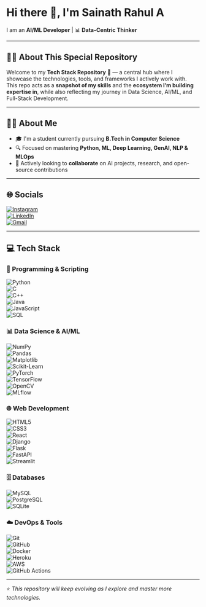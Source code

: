 # Hi there 👋, I'm Sainath Rahul A  
I am an **AI/ML Developer** | 📊 **Data-Centric Thinker**

---

## 👨‍💻 About This Special Repository  
Welcome to my **Tech Stack Repository** 🚀 — a central hub where I showcase the technologies, tools, and frameworks I actively work with.  
This repo acts as a **snapshot of my skills** and the **ecosystem I’m building expertise in**, while also reflecting my journey in Data Science, AI/ML, and Full-Stack Development.  

---

## 👨‍💻 About Me  
- 🎓 I'm a student currently pursuing **B.Tech in Computer Science**  
- 🔍 Focused on mastering **Python, ML, Deep Learning, GenAI, NLP & MLOps**  
- 🤝 Actively looking to **collaborate** on AI projects, research, and open-source contributions  

---

## 🌐 Socials  
[![Instagram](https://img.shields.io/badge/Instagram-%23E4405F.svg?logo=Instagram&logoColor=white)](https://www.instagram.com/the_rahul2004/)  
[![LinkedIn](https://img.shields.io/badge/LinkedIn-%230077B5.svg?logo=linkedin&logoColor=white)](https://www.linkedin.com/in/sainath-rahul-a-3950b02aa/)  
[![Gmail](https://img.shields.io/badge/Email-D14836?logo=gmail&logoColor=white)](mailto:sainath.rahul2004@gmail.com)  

---

## 💻 Tech Stack  

### 🚀 Programming & Scripting  
![Python](https://img.shields.io/badge/Python-3776AB?logo=python&logoColor=white)  
![C](https://img.shields.io/badge/C-A8B9CC?logo=c&logoColor=white)  
![C++](https://img.shields.io/badge/C++-00599C?logo=cplusplus&logoColor=white)  
![Java](https://img.shields.io/badge/Java-007396?logo=java&logoColor=white)  
![JavaScript](https://img.shields.io/badge/JavaScript-F7DF1E?logo=javascript&logoColor=black)  
![SQL](https://img.shields.io/badge/SQL-003B57?logo=database&logoColor=white)  

### 📊 Data Science & AI/ML  
![NumPy](https://img.shields.io/badge/NumPy-013243?logo=numpy&logoColor=white)  
![Pandas](https://img.shields.io/badge/Pandas-150458?logo=pandas&logoColor=white)  
![Matplotlib](https://img.shields.io/badge/Matplotlib-11557c?logo=plotly&logoColor=white)  
![Scikit-Learn](https://img.shields.io/badge/Scikit--Learn-F7931E?logo=scikit-learn&logoColor=white)  
![PyTorch](https://img.shields.io/badge/PyTorch-EE4C2C?logo=pytorch&logoColor=white)  
![TensorFlow](https://img.shields.io/badge/TensorFlow-FF6F00?logo=tensorflow&logoColor=white)  
![OpenCV](https://img.shields.io/badge/OpenCV-5C3EE8?logo=opencv&logoColor=white)  
![MLflow](https://img.shields.io/badge/MLflow-0194E2?logo=mlflow&logoColor=white)  

### 🌐 Web Development  
![HTML5](https://img.shields.io/badge/HTML5-E34F26?logo=html5&logoColor=white)  
![CSS3](https://img.shields.io/badge/CSS3-1572B6?logo=css3&logoColor=white)  
![React](https://img.shields.io/badge/React-20232A?logo=react&logoColor=61DAFB)  
![Django](https://img.shields.io/badge/Django-092E20?logo=django&logoColor=white)  
![Flask](https://img.shields.io/badge/Flask-000000?logo=flask&logoColor=white)  
![FastAPI](https://img.shields.io/badge/FastAPI-009688?logo=fastapi&logoColor=white)  
![Streamlit](https://img.shields.io/badge/Streamlit-FF4B4B?logo=streamlit&logoColor=white)  

### 🗄️ Databases  
![MySQL](https://img.shields.io/badge/MySQL-4479A1?logo=mysql&logoColor=white)  
![PostgreSQL](https://img.shields.io/badge/PostgreSQL-316192?logo=postgresql&logoColor=white)  
![SQLite](https://img.shields.io/badge/SQLite-003B57?logo=sqlite&logoColor=white)  

### ☁️ DevOps & Tools  
![Git](https://img.shields.io/badge/Git-F05032?logo=git&logoColor=white)  
![GitHub](https://img.shields.io/badge/GitHub-181717?logo=github&logoColor=white)  
![Docker](https://img.shields.io/badge/Docker-2496ED?logo=docker&logoColor=white)  
![Heroku](https://img.shields.io/badge/Heroku-430098?logo=heroku&logoColor=white)  
![AWS](https://img.shields.io/badge/AWS-232F3E?logo=amazon-aws&logoColor=white)  
![GitHub Actions](https://img.shields.io/badge/GitHub%20Actions-2088FF?logo=github-actions&logoColor=white)  

---

⭐️ *This repository will keep evolving as I explore and master more technologies.*  


<!--
**Sainathrahul22/Sainathrahul22** is a ✨ _special_ ✨ repository because its `README.md` (this file) appears on your GitHub profile.

Here are some ideas to get you started:

- 🔭 I’m currently working on ...
- 🌱 I’m currently learning ...
- 👯 I’m looking to collaborate on ...
- 🤔 I’m looking for help with ...
- 💬 Ask me about ...
- 📫 How to reach me: ...
- 😄 Pronouns: ...
- ⚡ Fun fact: ...
-->
